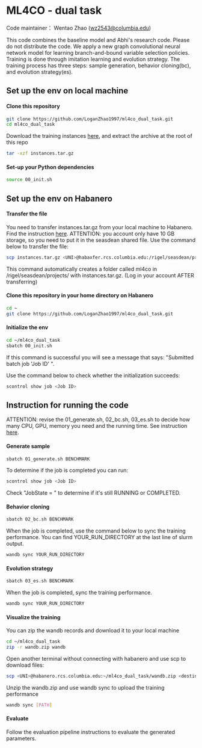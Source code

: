 #  ML4CO - dual task

Code maintainer： Wentao Zhao (wz2543@columbia.edu)

This code combines the baseline model and Abhi's research code. Please do not distribute the code.
We apply a new graph convolutional neural network model for learning branch-and-bound variable selection policies.
Training is done through imitation learning and evolution strategy. 
The training process has three steps: sample generation, behavior cloning(bc), and evolution strategy(es).


## Set up the env on local machine
####  Clone this repository
```bash
git clone https://github.com/LoganZhao1997/ml4co_dual_task.git
cd ml4co_dual_task
```

Download the training instances [here](https://drive.google.com/file/d/1MytdY3IwX_aFRWdoc0mMfDN9Xg1EKUuq/view), and extract the archive at the root of this repo
```bash
tar -xzf instances.tar.gz
```

#### Set-up your Python dependencies
```bash
source 00_init.sh
```


## Set up the env on Habanero
####  Transfer the file
You need to transfer instances.tar.gz from your local machine to Habanero. 
Find the instruction [here](https://confluence.columbia.edu/confluence/display/rcs/Habanero+-+Working+on+Habanero#HabaneroWorkingonHabanero-TransferringFiles).
ATTENTION: you account only have 10 GB storage, so you need to put it in the seasdean shared file.
Use the command below to transfer the file:
```bash
scp instances.tar.gz <UNI>@habaxfer.rcs.columbia.edu:/rigel/seasdean/projects/ml4co
```
This command automatically creates a folder called ml4co in /rigel/seasdean/projects/ with instances.tar.gz. 
(Log in your account AFTER transferring)

####  Clone this repository in your home directory on Habanero
```bash
cd ~
git clone https://github.com/LoganZhao1997/ml4co_dual_task.git
```

####  Initialize the env
```bash
cd ~/ml4co_dual_task
sbatch 00_init.sh
```
If this command is successful you will see a message that says: "Submitted batch job 'Job ID' ".

Use the command below to check whether the initialization succeeds:
```bash
scontrol show job <Job ID>
```

## Instruction for running the code
ATTENTION: revise the 01_generate.sh, 02_bc.sh, 03_es.sh to decide
how many CPU, GPU, memory you need and the running time.
See instruction [here](https://confluence.columbia.edu/confluence/display/rcs/Habanero+-+Submitting+Jobs).

#### Generate sample
```bash
sbatch 01_generate.sh BENCHMARK
```
To determine if the job is completed you can run:
```bash
scontrol show job <Job ID>
```
Check "JobState = " to determine if it's still RUNNING or COMPLETED. 
  
#### Behavior cloning
```bash
sbatch 02_bc.sh BENCHMARK
```
When the job is completed, use the command below to sync the training performance.
You can find YOUR_RUN_DIRECTORY at the last line of slurm output.
```bash
wandb sync YOUR_RUN_DIRECTORY
```

#### Evolution strategy
```bash
sbatch 03_es.sh BENCHMARK
```
When the job is completed, sync the training performance.
```bash
wandb sync YOUR_RUN_DIRECTORY
```

#### Visualize the training 
You can zip the wandb records and download it to your local machine
```bash
cd ~/ml4co_dual_task
zip -r wandb.zip wandb
```
Open another terminal without connecting with habanero and use scp to download files:
```bash
scp <UNI>@habanero.rcs.columbia.edu:~/ml4co_dual_task/wandb.zip <destination>
```

Unzip the wandb.zip and use wandb sync to upload the training performance
```bash
wandb sync [PATH]
```
#### Evaluate
Follow the evaluation pipeline instructions to evaluate the generated parameters.

